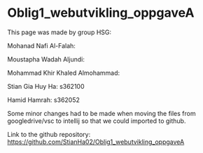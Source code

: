 # Oblig1_webutvikling_oppgaveA

This page was made by group HSG: 

Mohanad Nafi Al-Falah:  

Moustapha Wadah Aljundi: 

Mohammad Khir Khaled Almohammad:  

Stian Gia Huy Ha: s362100 

Hamid Hamrah: s362052

Some minor changes had to be made when moving the files from googledrive/vsc to intellij so that we could imported to github.

Link to the github repository: https://github.com/StianHa02/Oblig1_webutvikling_oppgaveA
